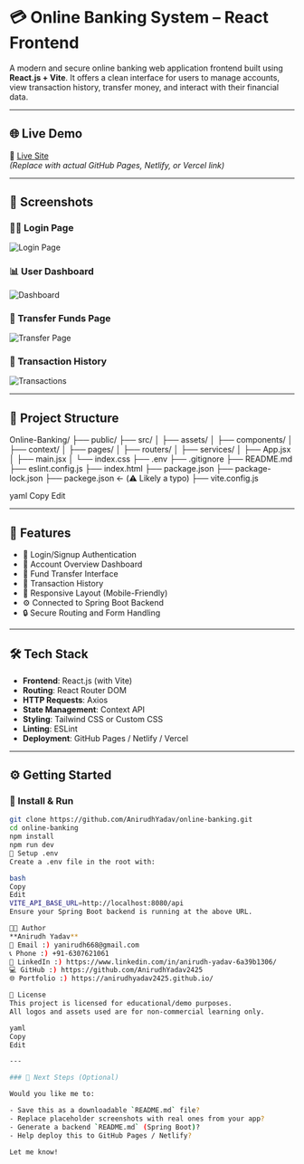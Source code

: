 # 💳 Online Banking System – React Frontend

A modern and secure online banking web application frontend built using **React.js + Vite**. It offers a clean interface for users to manage accounts, view transaction history, transfer money, and interact with their financial data.

---

## 🌐 Live Demo

🔗 [Live Site](https://your-deployment-link.com)  
_(Replace with actual GitHub Pages, Netlify, or Vercel link)_

---

## 📸 Screenshots

### 🧑‍💼 Login Page  
![Login Page](https://via.placeholder.com/1000x500?text=Login+Page)

### 📊 User Dashboard  
![Dashboard](https://via.placeholder.com/1000x500?text=User+Dashboard)

### 💸 Transfer Funds Page  
![Transfer Page](https://via.placeholder.com/1000x500?text=Transfer+Money)

### 📜 Transaction History  
![Transactions](https://via.placeholder.com/1000x500?text=Transaction+History)

---

## 📂 Project Structure

Online-Banking/
├── public/
├── src/
│ ├── assets/
│ ├── components/
│ ├── context/
│ ├── pages/
│ ├── routers/
│ ├── services/
│ ├── App.jsx
│ ├── main.jsx
│ └── index.css
├── .env
├── .gitignore
├── README.md
├── eslint.config.js
├── index.html
├── package.json
├── package-lock.json
├── packege.json ← (⚠️ Likely a typo)
├── vite.config.js

yaml
Copy
Edit

---

## 🚀 Features

- 🔐 Login/Signup Authentication
- 💼 Account Overview Dashboard
- 💸 Fund Transfer Interface
- 📜 Transaction History
- 📲 Responsive Layout (Mobile-Friendly)
- ⚙️ Connected to Spring Boot Backend
- 🔒 Secure Routing and Form Handling

---

## 🛠️ Tech Stack

- **Frontend**: React.js (with Vite)
- **Routing**: React Router DOM
- **HTTP Requests**: Axios
- **State Management**: Context API
- **Styling**: Tailwind CSS or Custom CSS
- **Linting**: ESLint
- **Deployment**: GitHub Pages / Netlify / Vercel

---

## ⚙️ Getting Started

### 🔧 Install & Run

```bash
git clone https://github.com/AnirudhYadav/online-banking.git
cd online-banking
npm install
npm run dev
🔐 Setup .env
Create a .env file in the root with:

bash
Copy
Edit
VITE_API_BASE_URL=http://localhost:8080/api
Ensure your Spring Boot backend is running at the above URL.

👨‍💻 Author
**Anirudh Yadav**
📧 Email :) yanirudh668@gmail.com
📞 Phone :) +91-6307621061
🔗 LinkedIn :) https://www.linkedin.com/in/anirudh-yadav-6a39b1306/
💻 GitHub :) https://github.com/AnirudhYadav2425
🌐 Portfolio :) https://anirudhyadav2425.github.io/

📄 License
This project is licensed for educational/demo purposes.
All logos and assets used are for non-commercial learning only.

yaml
Copy
Edit

---

### 📁 Next Steps (Optional)

Would you like me to:

- Save this as a downloadable `README.md` file?
- Replace placeholder screenshots with real ones from your app?
- Generate a backend `README.md` (Spring Boot)?
- Help deploy this to GitHub Pages / Netlify?

Let me know!
